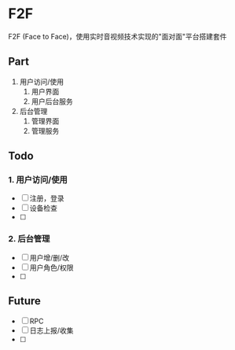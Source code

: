 # F2F

F2F (Face to Face)，使用实时音视频技术实现的"面对面"平台搭建套件


## Part

1. 用户访问/使用
   1. 用户界面
   2. 用户后台服务
2. 后台管理
   1. 管理界面
   2. 管理服务

## Todo

### 1. 用户访问/使用

- [ ] 注册，登录
- [ ] 设备检查
- [ ] 

### 2. 后台管理

- [ ] 用户增/删/改
- [ ] 用户角色/权限
- [ ] 

## Future

- [ ] RPC
- [ ] 日志上报/收集
- [ ] 
